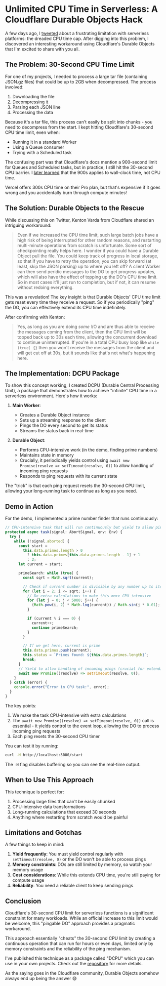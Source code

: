# Unlimited CPU Time in Serverless: A Cloudflare Durable Objects Hack

A few days ago, I [tweeted](https://x.com/janwilmake/status/1896963056204443759) about a frustrating limitation with serverless platforms: the dreaded CPU time cap. After digging into this problem, I discovered an interesting workaround using Cloudflare's Durable Objects that I'm excited to share with you all.

## The Problem: 30-Second CPU Time Limit

For one of my projects, I needed to process a large tar file (containing JSON.gz files) that could be up to 2GB when decompressed. The process involved:

1. Downloading the file
2. Decompressing it
3. Parsing each JSON line
4. Processing the data

Because it's a tar file, this process can't easily be split into chunks - you need to decompress from the start. I kept hitting Cloudflare's 30-second CPU time limit, even when:

- Running it in a standard Worker
- Using a Queue consumer
- Trying with a Scheduled task

The confusing part was that Cloudflare's docs mention a 900-second limit for Queues and Scheduled tasks, but in practice, I still hit the 30-second CPU barrier. I [later learned](https://x.com/irvinebroque/status/1896942190997483664) that the 900s applies to wall-clock time, not CPU time.

Vercel offers 300s CPU time on their Pro plan, but that's expensive if it goes wrong and you accidentally burn through compute minutes!

## The Solution: Durable Objects to the Rescue

While discussing this on Twitter, Kenton Varda from Cloudflare shared an intriguing workaround:

> Even if we increased the CPU time limit, such large batch jobs have a high risk of being interrupted for other random reasons, and restarting multi-minute operations from scratch is unfortunate. Some sort of checkpointing really helps here. I wonder if you could have a Durable Object pull the file. You could keep track of progress in local storage, so that if you have to retry the operation, you can skip forward (at least, skip the JSON parsing) up to where you left off? A client Worker can then send peridic messages to the DO to get progress updates, which will also have the effect of topping up the DO's CPU time limit. So in most cases it'll just run to completion, but if not, it can resume without redoing everything.

This was a revelation! The key insight is that Durable Objects' CPU time limit gets reset every time they receive a request. So if you periodically "ping" the DO, you can effectively extend its CPU time indefinitely.

After confirming with Kenton:

> Yes, as long as you are doing _some_ I/O and are thus able to receive the messages coming from the client, then the CPU limit will be topped back up to 30s each time, allowing the concurrent download to continue uninterrupted. If you're in a total CPU busy loop like `while (true) {}` then you won't receive the messages from the client and will get cut off at 30s, but it sounds like that's not what's happening here.

## The Implementation: DCPU Package

To show this concept working, I created DCPU (Durable Central Processing Unit), a package that demonstrates how to achieve "infinite" CPU time in a serverless environment. Here's how it works:

1. **Main Worker**:

   - Creates a Durable Object instance
   - Sets up a streaming response to the client
   - Pings the DO every second to get its status
   - Streams the status back in real-time

2. **Durable Object**:
   - Performs CPU-intensive work (in the demo, finding prime numbers)
   - Maintains state in memory
   - Crucially, it periodically yields control using `await new Promise(resolve => setTimeout(resolve, 0))` to allow handling of incoming ping requests
   - Responds to ping requests with its current state

The "trick" is that each ping request resets the 30-second CPU limit, allowing your long-running task to continue as long as you need.

## Demo in Action

For the demo, I implemented a prime number finder that runs continuously:

```typescript
// CPU-intensive task that will run continuously but yield to allow pings
protected async task(signal: AbortSignal, env: Env) {
  try {
    while (!signal.aborted) {
      const start =
        this.data.primes.length > 0
          ? this.data.primes[this.data.primes.length - 1] + 1
          : 2;
      let current = start;

      primeSearch: while (true) {
        const sqrt = Math.sqrt(current);

        // Check if current number is divisible by any number up to its square root
        for (let i = 2; i <= sqrt; i++) {
          // Do extra calculations to make this more CPU intensive
          for (let j = 0; j < 5000; j++) {
            (Math.pow(i, 2) * Math.log(current)) / Math.sin(j * 0.01);
          }

          if (current % i === 0) {
            current++;
            continue primeSearch;
          }
        }

        // If we get here, current is prime
        this.data.primes.push(current);
        this.status = `Primes found: ${this.data.primes.length}`;
        break;
      }
      // Yield to allow handling of incoming pings (crucial for extending CPU time)
      await new Promise((resolve) => setTimeout(resolve, 0));
    }
  } catch (error) {
    console.error("Error in CPU task:", error);
  }
}
```

The key points:

1. We make the task CPU-intensive with extra calculations
2. The `await new Promise((resolve) => setTimeout(resolve, 0))` call is essential - it yields control to the event loop, allowing the DO to process incoming ping requests
3. Each ping resets the 30-second CPU timer

You can test it by running:

```bash
curl -N http://localhost:3000/start
```

The `-N` flag disables buffering so you can see the real-time output.

## When to Use This Approach

This technique is perfect for:

1. Processing large files that can't be easily chunked
2. CPU-intensive data transformations
3. Long-running calculations that exceed 30 seconds
4. Anything where restarting from scratch would be painful

## Limitations and Gotchas

A few things to keep in mind:

1. **Yield frequently**: You must yield control regularly with `setTimeout(resolve, 0)` or the DO won't be able to process pings
2. **Memory constraints**: DOs are still limited by memory, so watch your memory usage
3. **Cost considerations**: While this extends CPU time, you're still paying for compute usage
4. **Reliability**: You need a reliable client to keep sending pings

## Conclusion

Cloudflare's 30-second CPU limit for serverless functions is a significant constraint for many workloads. While an official increase to this limit would be welcome, this "pingable DO" approach provides a pragmatic workaround.

This approach essentially "cheats" the 30-second CPU limit by creating a continuous operation that can run for hours or even days, limited only by memory constraints and the reliability of the ping mechanism.

I've published this technique as a package called "DCPU" which you can use in your own projects. Check out the [repository](https://github.com/janwilmake/dcpu) for more details.

As the saying goes in the Cloudflare community, Durable Objects somehow always end up being the answer 😄
